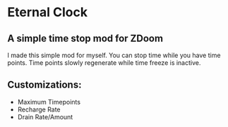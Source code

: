 # Eternal Clock
## A simple time stop mod for ZDoom

I made this simple mod for myself.
You can stop time while you have time points.
Time points slowly regenerate while time freeze is inactive.

## Customizations:

* Maximum Timepoints
* Recharge Rate
* Drain Rate/Amount

